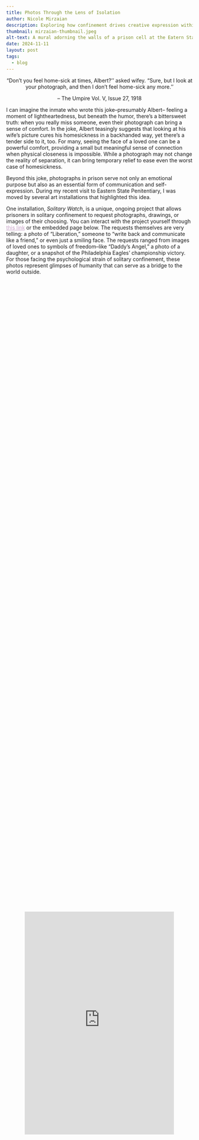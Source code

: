```yaml
---
title: Photos Through the Lens of Isolation
author: Nicole Mirzaian
description: Exploring how confinement drives creative expression within the grips of the US prison system.
thumbnail: mirzaian-thumbnail.jpeg
alt-text: A mural adorning the walls of a prison cell at the Eatern State Penitentiary.
date: 2024-11-11
layout: post
tags:
  - blog
---
```



<p style="text-align: center;">
    “Don’t you feel home-sick at times, Albert?’’ asked wifey. “Sure, but I look at your photograph, and then I don’t feel home-sick any more.’’
</p>
<p style="text-align: center;">
    – The Umpire Vol. V, Issue 27, 1918
</p>

I can imagine the inmate who wrote this joke–presumably Albert– feeling a moment of lightheartedness, but beneath the humor, there’s a bittersweet truth: when you really miss someone, even their photograph can bring a sense of comfort. In the joke, Albert teasingly suggests that looking at his wife’s picture cures his homesickness in a backhanded way, yet there’s a tender side to it, too. For many, seeing the face of a loved one can be a powerful comfort, providing a small but meaningful sense of connection when physical closeness is impossible. While a photograph may not change the reality of separation, it can bring temporary relief to ease even the worst case of homesickness.

Beyond this joke, photographs in prison serve not only an emotional purpose but also as an essential form of communication and self-expression. During my recent visit to Eastern State Penitentiary, I was moved by several art installations that highlighted this idea.

One installation, *Solitary Watch*, is a unique, ongoing project that allows prisoners in solitary confinement to request photographs, drawings, or images of their choosing. You can interact with the project yourself through <a href="https://photorequestsfromsolitary.org/" style="color: #C8A2C8;">this link</a> or the embedded page below. The requests themselves are very telling: a photo of “Liberation,” someone to “write back and communicate like a friend,” or even just a smiling face. The requests ranged from images of loved ones to symbols of freedom–like “Daddy’s Angel,” a photo of a daughter, or a snapshot of the Philadelphia Eagles’ championship victory. For those facing the psychological strain of solitary confinement, these photos represent glimpses of humanity that can serve as a bridge to the world outside.

<!DOCTYPE html>
<html lang="en">
<head>
    <meta charset="UTF-8">
    <meta name="viewport" content="width=device-width, initial-scale=1.0">
    <title>Centered Embed Example</title>
    <style>
        .iframe-container {
            display: flex;
            justify-content: center;
            align-items: center;
            min-height: 100vh;
        }
    </style>
</head>
<body>
    <div class="iframe-container">
        <iframe src="https://photorequestsfromsolitary.org/" width="80%" height="600px" style="border:none;"></iframe>
    </div>
</body>
</html>


<img src="/assets/img/mirzaian-thumbnail.jpeg" alt="Mural in Eastern State Penitentiary Cell" width="400" height="500" style="float: right; margin: 10px;">


Another installation featured a mural constructed entirely from magazine clippings and hair gel (pictured right), which visually accomplished piecing together fragments of the outside world within the confines of a prison cell. For me, it sparked curiosity about how inmates must deeply feel isolated from the outside, compelling them to create a new version of it that feels close and accessible with whatever resources they can find. When the outside world is so far beyond reach, images become a powerful tool to recreate a world that is within reach. However, this use of images as a form of expression isn’t new to prison life; it even traces back to the early days of the Penitentiary.

As far back as 1917, Eastern State’s *The Umpire* featured instructions on transferring photographs onto wood. In one excerpt from Vol. 6, Issue 33, an unknown author describes the process: dissolving salt in water, floating the photo print on the surface, and carefully pressing it onto varnished hardwood. This creation of art within the constraints of prison is a testament to human resourcefulness, but I feel it also carries a deeper meaning. By preserving images in inventive ways, inmates attempt to frame the pieces of their lives that matter most—memories, family, or even glimpses of normalcy that, in even small fragments, can lend immense comfort. I find it genuinely inspiring how inmates find ways to communicate and connect in a setting that restricts both. 

Despite limitations in their physical environment, incarcerated individuals are compelled to find ways to retain their humanity, and images become a necessary vehicle to accomplish that. For instance, in the summer of 1958, *Eastern Echo* magazine shared an article titled “Expression in Color” by inmate Frank H. Terres. He describes how, for two hours each week, a group of inmates would “leave the walls of the Penitentiary” to experience the beauty of nature. However, this was done only vicariously through colored photographs. These photos allowed them to “stroll through the by-paths of Fairmount Park” and “sit on the banks of the Schuylkill,” providing a momentary escape from the confines of their cells and allowing them to experience the beauty of the outside world. Upon reading this excerpt I couldn’t help but wonder if without these photographs, these inmates might lose touch—not just with the world’s humanity, but with their own.

This same yearning to maintain a sense of identity and humanity resonates through Dr. Nicole Fleetwood’s *Marking Time: Art in the Age of Mass Incarceration*. In her book and <a href="https://www.nypl.org/events/exhibitions/marking-time-art-age-mass-incarceration" style="color: #C8A2C8;">corresponding exhibition</a>, Fleetwood explores how incarcerated individuals use art to push against the constraints of the prison system. Fleetwood’s work highlights how art essentially becomes an act of survival, serving as a way to preserve individuality within a system that is inherently designed to erase it. By taking a look at some of the works created by inmates and curated in the exhibition, we as the viewer are invited to consider the complex relationship between incarceration and creative expression. It raises questions about what happens to the need to connect and create under the pressures of confinement. I can’t help but wonder if this art would even exist if these individuals weren’t in such isolated conditions. 

I also can’t help but wonder at what cost this creative drive emerges. Does the need to express oneself become even more essential in a place meant to restrict freedom? In the U.S. prison system, where contact with the outside world is limited, it’s worth asking if withholding these small comforts crosses a line, becoming more than punishment. Maybe there’s no clear answer, but these questions remind us to think about what it means to be human–and what it means to keep hold of that, even in the most isolating circumstances. Maybe, in the end, it’s as simple as Albert’s joke–looking at a photograph when you feel homesick, holding onto a small reminder that you’re still connected to something, someone, or even just the world beyond the walls of your cell.
